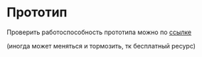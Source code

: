 # Прототип
Проверить работоспособность прототипа можно по [ссылке](https://0462-87-249-25-133.eu.ngrok.io/) 

(иногда может меняться и тормозить, тк бесплатный ресурс)

